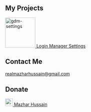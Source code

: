 ## My Projects

[<img alt="gdm-settings" src="https://github.com/realmazharhussain/gdm-settings/raw/main/data/icons/io.github.realmazharhussain.GdmSettings.svg" width="96"/> Login Manager Settings](https://github.com/realmazharhussain/gdm-settings)

## Contact Me

realmazharhussain@gmail.com

## Donate

[<img width="24" alt="patreon" src="https://github.githubassets.com/images/modules/site/icons/funding_platforms/patreon.svg"> Mazhar Hussain](https://patreon.com/mazharhussain)
